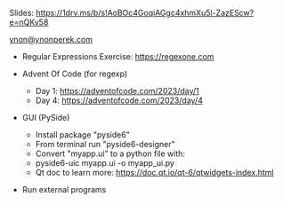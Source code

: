 Slides:
https://1drv.ms/b/s!AoBOc4GoqiAGgc4xhmXu5l-ZazEScw?e=nQKv58

ynon@ynonperek.com

- Regular Expressions
    Exercise: https://regexone.com

- Advent Of Code (for regexp)
  - Day 1: https://adventofcode.com/2023/day/1
  - Day 4: https://adventofcode.com/2023/day/4

- GUI (PySide)
    - Install package "pyside6"
    - From terminal run "pyside6-designer"
    - Convert "myapp.ui" to a python file with:
    - pyside6-uic myapp.ui -o myapp_ui.py
    - Qt doc to learn more: https://doc.qt.io/qt-6/qtwidgets-index.html
- Run external programs
